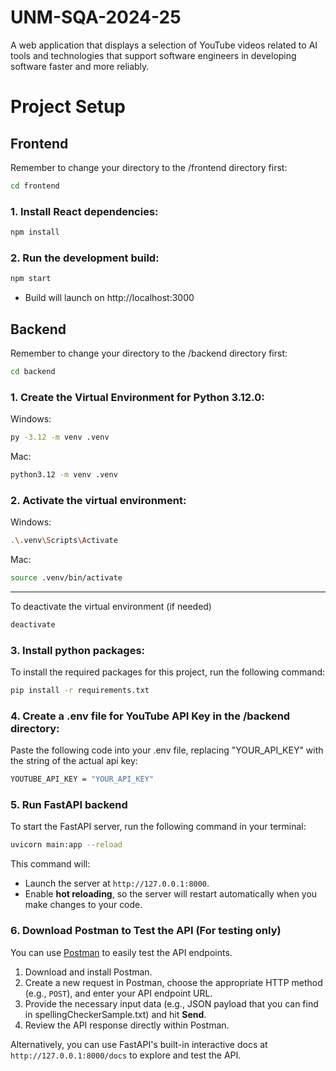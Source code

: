 # UNM-SQA-2024-25

A web application that displays a selection of YouTube videos related to AI tools and technologies that support software engineers in developing software faster and more reliably.

# Project Setup

## Frontend

Remember to change your directory to the /frontend directory first:

```bash
cd frontend
```

### 1. Install React dependencies:

```bash
npm install
```

### 2. Run the development build:

```bash
npm start
```

- Build will launch on http://localhost:3000

## Backend

Remember to change your directory to the /backend directory first:

```bash
cd backend
```

### 1. Create the Virtual Environment for Python 3.12.0:

Windows:

```bash
py -3.12 -m venv .venv
```

Mac:

```bash
python3.12 -m venv .venv
```

### 2. Activate the virtual environment:

Windows:

```bash
.\.venv\Scripts\Activate
```

Mac:

```bash
source .venv/bin/activate
```

---

To deactivate the virtual environment (if needed)

```bash
deactivate
```

### 3. Install python packages:

To install the required packages for this project, run the following command:

```bash
pip install -r requirements.txt
```

### 4. Create a .env file for YouTube API Key in the /backend directory:

Paste the following code into your .env file, replacing "YOUR_API_KEY" with the string of the actual api key:

```bash
YOUTUBE_API_KEY = "YOUR_API_KEY"
```

### 5. Run FastAPI backend

To start the FastAPI server, run the following command in your terminal:

```bash
uvicorn main:app --reload
```

This command will:

- Launch the server at `http://127.0.0.1:8000`.
- Enable **hot reloading**, so the server will restart automatically when you make changes to your code.

### 6. Download Postman to Test the API (For testing only)

You can use [Postman](https://www.postman.com/downloads/) to easily test the API endpoints.

1. Download and install Postman.
2. Create a new request in Postman, choose the appropriate HTTP method (e.g., `POST`), and enter your API endpoint URL.
3. Provide the necessary input data (e.g., JSON payload that you can find in spellingCheckerSample.txt) and hit **Send**.
4. Review the API response directly within Postman.

Alternatively, you can use FastAPI's built-in interactive docs at `http://127.0.0.1:8000/docs` to explore and test the API.
